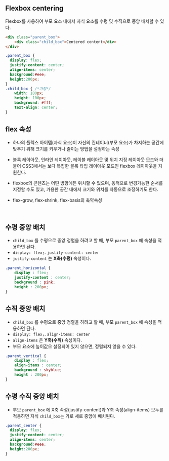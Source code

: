 ## Flexbox centering
Flexbox를 사용하여 부모 요소 내에서 자식 요소를 수평 및 수직으로 중앙 배치할 수 있다.

```html
<div class="parent_box">
	<div class="child_box">Centered content</div>
</div>
```
```css
.parent_box {
  display: flex;
  justify-content: center;
  align-items: center;
  background:#eee;
  height:200px;
}
.child_box { /*가정*/
    width: 100px;
    height: 100px;
    background: #fff;
    text-align: center;
}   
```

## flex 속성
- 하나의 플렉스 아이템(자식 요소)이 자신의 컨테이너(부모 요소)가 차지하는 공간에 맞추기 위해 크기를 키우거나 줄이는 방법을 설정하는 속성
- 블록 레이아웃, 인라인 레이아웃, 테이블 레이아웃 및 위치 지정 레이아웃 모드와 더불어 CSS3에서는 보다 복잡한 블록 타입 레이아웃 모드인 flexbox 레이아웃을 지원한다. 
- flexbox의 콘텐츠는 어떤 방향에든 위치할 수 있으며, 동적으로 변경가능한 순서를 지정할 수도 있고, 가용한 공간 내에서 크기와 위치를 자동으로 조정하기도 한다.  
- flex-grow, flex-shrink, flex-basis의 축약속성
  
  <br>

## 수평 중앙 배치

- `child_box` 를 수평으로 중앙 정렬을 하려고 할 때, 부모 `parent_box` 에 속성을 적용하면 된다.  
- `display: flex;`. `justify-content: center`  
- `justify-content` 는 **X축(수평)** 속성이다.

```css
.parent_horizontal {
	display : flex;
	justify-content : center;	
	background : pink;
	height : 200px;
}
```


## 수직 중앙 배치

- `child_box` 를 수평으로 중앙 정렬을 하려고 할 때, 부모 `parent_box` 에 속성을 적용하면 된다.  
- `display: flex;`. `align-items: center` 
- `align-items` 은 **Y축(수직)** 속성이다.
- 부모 요소에 높이값으 설정되어 있지 않으면, 정렬되지 않을 수 있다.

```css
.parent_vertical {
	display : flex;
	align-items : center;
	background : skyblue;
	height : 200px;
}
```

## 수평 수직 중앙 배치

- 부모 `parent_box` 에 X축 속성(justify-content)과 Y축 속성(align-items) 모두를 적용하면 자식 `child_box`는 가로 세로 중앙에 배치된다.

```css
.parent_center {
  display: flex;
  justify-content: center;
  align-items: center;
  background:#eee;
  height:200px;
}
```